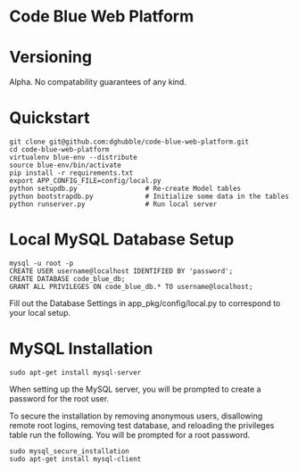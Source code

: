 
# Code Blue Web Platform

# Versioning

Alpha. No compatability guarantees of any kind.

# Quickstart

    git clone git@github.com:dghubble/code-blue-web-platform.git
    cd code-blue-web-platform
    virtualenv blue-env --distribute
    source blue-env/bin/activate
    pip install -r requirements.txt
    export APP_CONFIG_FILE=config/local.py
    python setupdb.py                 # Re-create Model tables
    python bootstrapdb.py             # Initialize some data in the tables
    python runserver.py               # Run local server

# Local MySQL Database Setup

    mysql -u root -p
    CREATE USER username@localhost IDENTIFIED BY 'password';
    CREATE DATABASE code_blue_db;
    GRANT ALL PRIVILEGES ON code_blue_db.* TO username@localhost;

Fill out the Database Settings in app_pkg/config/local.py to correspond to your local setup.

# MySQL Installation

    sudo apt-get install mysql-server

When setting up the MySQL server, you will be prompted to create a password for the root user.

To secure the installation by removing anonymous users, disallowing remote root logins, removing test database, and reloading the privileges table run the following. You will be prompted for a root password.

    sudo mysql_secure_installation
    sudo apt-get install mysql-client



